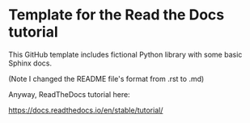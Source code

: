 # Template for the Read the Docs tutorial

This GitHub template includes fictional Python library
with some basic Sphinx docs.

(Note I changed the README file's format from .rst to .md)

Anyway, ReadTheDocs tutorial here:

<https://docs.readthedocs.io/en/stable/tutorial/>
